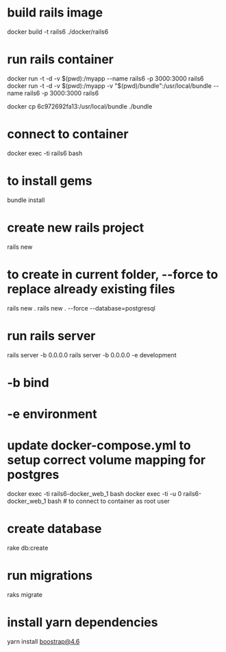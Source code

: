 # build rails image
docker build -t rails6 ./docker/rails6

# run rails container
docker run -t -d -v $(pwd):/myapp --name rails6 -p 3000:3000 rails6
docker run -t -d -v $(pwd):/myapp -v "$(pwd)/bundle":/usr/local/bundle --name rails6 -p 3000:3000 rails6

docker cp 6c972692fa13:/usr/local/bundle ./bundle

# connect to container
docker exec -ti rails6 bash

# to install gems
bundle install

# create new rails project
rails new <project-name>
# to create in current folder, --force to replace already existing files
rails new .
rails new . --force --database=postgresql

# run rails server
rails server -b 0.0.0.0 
rails server -b 0.0.0.0 -e development
# -b bind
# -e environment

# update docker-compose.yml to setup correct volume mapping for postgres

docker exec -ti rails6-docker_web_1 bash
docker exec -ti -u 0 rails6-docker_web_1 bash # to connect to container as root user

# create database
rake db:create

# run migrations
raks migrate

# install yarn dependencies
yarn install boostrap@4.6